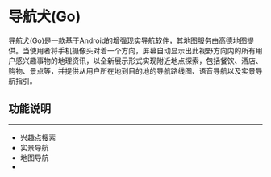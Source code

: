 导航犬(Go)
==========================
导航犬(Go)是一款基于Android的增强现实导航软件，其地图服务由高德地图提供。当使用者将手机摄像头对着一个方向，屏幕自动显示出此视野方向内的所有用户感兴趣事物的地理资讯，以全新展示形式实现附近地点探索，包括餐饮、酒店、购物、景点等，并提供从用户所在地到目的地的导航路线图、语音导航以及实景导航指引。

## 功能说明
-------------------------
- 兴趣点搜索
- 实景导航
- 地图导航
- 
